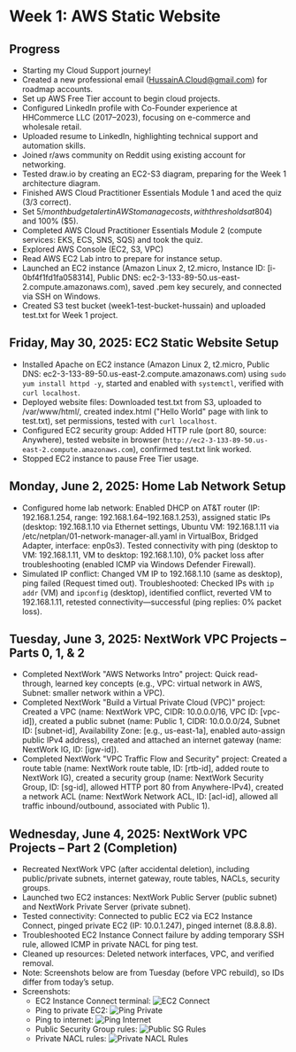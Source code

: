 # Week 1: AWS Static Website
## Progress
- Starting my Cloud Support journey!
- Created a new professional email (HussainA.Cloud@gmail.com) for roadmap accounts.
- Set up AWS Free Tier account to begin cloud projects.
- Configured LinkedIn profile with Co-Founder experience at HHCommerce LLC (2017–2023), focusing on e-commerce and wholesale retail.
- Uploaded resume to LinkedIn, highlighting technical support and automation skills.
- Joined r/aws community on Reddit using existing account for networking.
- Tested draw.io by creating an EC2-S3 diagram, preparing for the Week 1 architecture diagram.
- Finished AWS Cloud Practitioner Essentials Module 1 and aced the quiz (3/3 correct).
- Set $5/month budget alert in AWS to manage costs, with thresholds at 80% ($4) and 100% ($5).
- Completed AWS Cloud Practitioner Essentials Module 2 (compute services: EKS, ECS, SNS, SQS) and took the quiz.
- Explored AWS Console (EC2, S3, VPC)
- Read AWS EC2 Lab intro to prepare for instance setup.
- Launched an EC2 instance (Amazon Linux 2, t2.micro, Instance ID: [i-0bf4f1fd1fa058314], Public DNS: ec2-3-133-89-50.us-east-2.compute.amazonaws.com), saved .pem key securely, and connected via SSH on Windows.
- Created S3 test bucket (week1-test-bucket-hussain) and uploaded test.txt for Week 1 project.
## Friday, May 30, 2025: EC2 Static Website Setup
- Installed Apache on EC2 instance (Amazon Linux 2, t2.micro, Public DNS: ec2-3-133-89-50.us-east-2.compute.amazonaws.com) using `sudo yum install httpd -y`, started and enabled with `systemctl`, verified with `curl localhost`.
- Deployed website files: Downloaded test.txt from S3, uploaded to /var/www/html/, created index.html ("Hello World" page with link to test.txt), set permissions, tested with `curl localhost`.
- Configured EC2 security group: Added HTTP rule (port 80, source: Anywhere), tested website in browser (`http://ec2-3-133-89-50.us-east-2.compute.amazonaws.com`), confirmed test.txt link worked.
- Stopped EC2 instance to pause Free Tier usage.
## Monday, June 2, 2025: Home Lab Network Setup
- Configured home lab network: Enabled DHCP on AT&T router (IP: 192.168.1.254, range: 192.168.1.64–192.168.1.253), assigned static IPs (desktop: 192.168.1.10 via Ethernet settings, Ubuntu VM: 192.168.1.11 via /etc/netplan/01-network-manager-all.yaml in VirtualBox, Bridged Adapter, interface: enp0s3). Tested connectivity with ping (desktop to VM: 192.168.1.11, VM to desktop: 192.168.1.10), 0% packet loss after troubleshooting (enabled ICMP via Windows Defender Firewall).
- Simulated IP conflict: Changed VM IP to 192.168.1.10 (same as desktop), ping failed (Request timed out). Troubleshooted: Checked IPs with `ip addr` (VM) and `ipconfig` (desktop), identified conflict, reverted VM to 192.168.1.11, retested connectivity—successful (ping replies: 0% packet loss).
## Tuesday, June 3, 2025: NextWork VPC Projects – Parts 0, 1, & 2
- Completed NextWork "AWS Networks Intro" project: Quick read-through, learned key concepts (e.g., VPC: virtual network in AWS, Subnet: smaller network within a VPC).
- Completed NextWork "Build a Virtual Private Cloud (VPC)" project: Created a VPC (name: NextWork VPC, CIDR: 10.0.0.0/16, VPC ID: [vpc-id]), created a public subnet (name: Public 1, CIDR: 10.0.0.0/24, Subnet ID: [subnet-id], Availability Zone: [e.g., us-east-1a], enabled auto-assign public IPv4 address), created and attached an internet gateway (name: NextWork IG, ID: [igw-id]).
- Completed NextWork "VPC Traffic Flow and Security" project: Created a route table (name: NextWork route table, ID: [rtb-id], added route to NextWork IG), created a security group (name: NextWork Security Group, ID: [sg-id], allowed HTTP port 80 from Anywhere-IPv4), created a network ACL (name: NextWork Network ACL, ID: [acl-id], allowed all traffic inbound/outbound, associated with Public 1).
## Wednesday, June 4, 2025: NextWork VPC Projects – Part 2 (Completion)
- Recreated NextWork VPC (after accidental deletion), including public/private subnets, internet gateway, route tables, NACLs, security groups.
- Launched two EC2 instances: NextWork Public Server (public subnet) and NextWork Private Server (private subnet).
- Tested connectivity: Connected to public EC2 via EC2 Instance Connect, pinged private EC2 (IP: 10.0.1.247), pinged internet (8.8.8.8).
- Troubleshooted EC2 Instance Connect failure by adding temporary SSH rule, allowed ICMP in private NACL for ping test.
- Cleaned up resources: Deleted network interfaces, VPC, and verified removal.
- Note: Screenshots below are from Tuesday (before VPC rebuild), so IDs differ from today’s setup.
- Screenshots:
  - EC2 Instance Connect terminal: ![EC2 Connect](NextWork-Public-EC2-Connect.png)
  - Ping to private EC2: ![Ping Private](NextWork-Ping-Private-EC2.png)
  - Ping to internet: ![Ping Internet](NextWork-Ping-Internet.png)
  - Public Security Group rules: ![Public SG Rules](NextWork-Public-SG-Rules.png)
  - Private NACL rules: ![Private NACL Rules](NextWork-Private-NACL-Rules.png)
